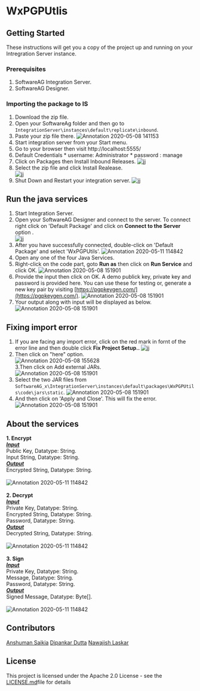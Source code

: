 # WxPGPUtlis
## Getting Started
These instructions will get you a copy of the project up and running on your Intregration Server instance.

### Prerequisites
1. SoftwareAG Integration Server.
2. SoftwareAG Designer.

### Importing the package to IS 
1. Download the zip file.
2. Open your SoftwareAg folder and then go to `IntegrationServer\instances\default\replicate\inbound`.
3. Paste your zip file there.
![Annotation 2020-05-08 141153](https://user-images.githubusercontent.com/60179170/81388167-82161180-9135-11ea-8e06-27c4f659ee8a.png)
4. Start integration server from your Start menu.
5. Go to your browser then visit http://localhost:5555/
6. Default Credentials
           * username: Administrator
           * password : manage
7. Click on Packages then Install Inbound Releases.
![jj](https://user-images.githubusercontent.com/60179170/81390581-55fc8f80-9139-11ea-9990-5665249e2cdc.png)
8. Select the zip file and click Install Realease.<br />
![jj](https://user-images.githubusercontent.com/60179170/81391931-8ba27800-913b-11ea-9d26-e158c065bcd2.png)
9.  Shut Down and Restart your integration server.
![jj](https://user-images.githubusercontent.com/60179170/81392418-4468b700-913c-11ea-8ba8-9d21e8028140.png)

## Run the java services
1. Start Integration Server.
2. Open your SoftwareAG Designer and connect to the server. To connect right click on 'Default Package' and click on <b> Connect to the Server </b> option .<br/>
![jj](https://user-images.githubusercontent.com/60179170/81392609-898ce900-913c-11ea-82fa-126452b990b8.png)
3. After you have successfully connected, double-click on 'Default Package' and select 'WxPGPUtils'.
![Annotation 2020-05-11 114842](https://user-images.githubusercontent.com/60179170/81529698-00182980-937d-11ea-8787-d748af6881a9.png)
4. Open any one of the four Java Services.
5. Right-click on the code part, goto <b>Run as</b> then click on <b>Run Service</b> and click OK.
![Annotation 2020-05-08 151901](https://user-images.githubusercontent.com/60179170/81395848-f9ea3900-9141-11ea-9546-bf8a91a3caa4.png)
6. Provide the input then click on OK. A demo publick key, private key and password is provided here. You can use these for testing or, generate a new key pair by visiting [https://pgpkeygen.com/](https://pgpkeygen.com/).
![Annotation 2020-05-08 151901](https://user-images.githubusercontent.com/60179170/81396151-7c72f880-9142-11ea-913f-c49f2397f57a.png)
7. Your output along with input will be displayed as below.
![Annotation 2020-05-08 151901](https://user-images.githubusercontent.com/60179170/81396267-b512d200-9142-11ea-8a0b-ba5c572376ad.png)

## Fixing import error
1. If you are facing any import error, click on the red mark in fornt of the error line and then double click <b> Fix Project Setup.. </b>
![jj](https://user-images.githubusercontent.com/60179170/81393821-97dc0480-913e-11ea-9086-a546d5bea370.png)
2. Then click on "here" option. <br/>
![Annotation 2020-05-08 155628](https://user-images.githubusercontent.com/60179170/81396986-15eeda00-9144-11ea-81bf-e1af733cbbe8.png)
<br/> 3.Then click on Add external JARs.<br />
![Annotation 2020-05-08 151901](https://user-images.githubusercontent.com/60179170/81395095-aa573d80-9140-11ea-9d38-b91ab29172d9.png)
3. Select the two JAR files from `SoftwareAG_x\IntegrationServer\instances\default\packages\WxPGPUtils\code\jars\static`. 
![Annotation 2020-05-08 151901](https://user-images.githubusercontent.com/60179170/81394879-4df41e00-9140-11ea-91b7-c035a72f8104.png)
4. And then click on 'Apply and Close'. This will fix the error.<br />
![Annotation 2020-05-08 151901](https://user-images.githubusercontent.com/60179170/81394495-a0810a80-913f-11ea-8432-fca2bd05e724.png)

## About the services
<b>1. Encrypt </b><br/>
<i><b><u> Input </i></b></u><br/>
 Public Key, Datatype: String.<br/>
 Input String, Datatype: String. <br/>
<i><u> <b>Output</u> </b></i><br/>
 Encrypted String, Datatype: String. <br/> <br/>
![Annotation 2020-05-11 114842](https://user-images.githubusercontent.com/60179170/81530662-eed01c80-937e-11ea-816b-24fa5581cc80.png)<br/> <br/>
<b>2. Decrypt </b><br/>
<i><b> <u>Input</u></b> </i><br/>
 Private Key, Datatype: String.<br/>
 Encrypted String, Datatype: String. <br/>
 Password, Datatype: String. <br/>
<i><b> <u>Output</u> </b></i><br/> 
 Decrypted String, Datatype: String. <br/><br/>
![Annotation 2020-05-11 114842](https://user-images.githubusercontent.com/60179170/81530883-5dad7580-937f-11ea-9da9-65a7b963c0c0.png)<br/> <br/>
<b>3. Sign </b><br/>
<i><b> <u>Input</u></b> </i><br/>
 Private Key, Datatype: String.<br/>
 Message, Datatype: String. <br/>
 Password, Datatype: String. <br/>
<i><b> <u>Output</u> </b></i><br/>
 Signed Message, Datatype: Byte[]. <br/> <br/>
![Annotation 2020-05-11 114842](https://user-images.githubusercontent.com/60179170/81531497-75392e00-9380-11ea-9eae-8984d2c1e6b8.png)
## Contributors
[Anshuman Saikia](https://github.com/anshu96788)
[Dipankar Dutta](https://github.com/DipankarDDUT) 
[Nawajish Laskar](https://github.com/Nawajish)

## License
This project is licensed under the Apache 2.0 License - see the [LICENSE.md](https://github.com/SoftwareAG/webmethods-microservicesruntime-samples/blob/master/LICENSE)file for details
